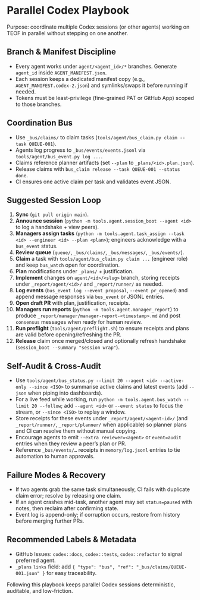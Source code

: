 # Parallel Codex Playbook

Purpose: coordinate multiple Codex sessions (or other agents) working on TEOF in parallel without stepping on one another.

## Branch & Manifest Discipline

- Every agent works under `agent/<agent_id>/*` branches. Generate `agent_id` inside `AGENT_MANIFEST.json`.
- Each session keeps a dedicated manifest copy (e.g., `AGENT_MANIFEST.codex-2.json`) and symlinks/swaps it before running if needed.
- Tokens must be least-privilege (fine-grained PAT or GitHub App) scoped to those branches.

## Coordination Bus

- Use `_bus/claims/` to claim tasks (`tools/agent/bus_claim.py claim --task QUEUE-001`).
- Agents log progress to `_bus/events/events.jsonl` via `tools/agent/bus_event.py log ...`.
- Claims reference planner artifacts (set `--plan` to `_plans/<id>.plan.json`).
- Release claims with `bus_claim release --task QUEUE-001 --status done`.
- CI ensures one active claim per task and validates event JSON.

## Suggested Session Loop

1. **Sync** (`git pull origin main`).
2. **Announce session** (`python -m tools.agent.session_boot --agent <id>` to log a handshake + view peers).
3. **Managers assign tasks** (`python -m tools.agent.task_assign --task <id> --engineer <id> --plan <plan>`); engineers acknowledge with a `bus_event` status.
4. **Review queue** (`queue/`, `_bus/claims/`, `_bus/messages/`, `_bus/events/`).
5. **Claim** a task with `tools/agent/bus_claim.py claim ...` (engineer role) and keep `bus_watch` open for coordination.
6. **Plan** modifications under `_plans/` + justification.
7. **Implement** changes on `agent/<id>/<slug>` branch, storing receipts under `_report/agent/<id>/` and `_report/runner/` as needed.
8. **Log events** (`bus_event log --event proposal`, `--event pr_opened`) and append message responses via `bus_event` or JSONL entries.
9. **Open draft PR** with plan, justification, receipts.
10. **Managers run reports** (`python -m tools.agent.manager_report`) to produce `_report/manager/manager-report-<timestamp>.md` and post `consensus` messages when ready for human review.
11. **Run preflight** (`tools/agent/preflight.sh`) to ensure receipts and plans are valid before opening/refreshing the PR.
12. **Release** claim once merged/closed and optionally refresh handshake (`session_boot --summary "session wrap"`).

## Self-Audit & Cross-Audit

- Use `tools/agent/bus_status.py --limit 20 --agent <id> --active-only --since <ISO>` to summarise active claims and latest events (add `--json` when piping into dashboards).
- For a live feed while working, run `python -m tools.agent.bus_watch --limit 20 --follow`; add `--agent <id>` or `--event status` to focus the stream, or `--since <ISO>` to replay a window.
- Store receipts for these events under `_report/agent/<agent-id>/` (and `_report/runner/`, `_report/planner/` when applicable) so planner plans and CI can resolve them without manual copying.
- Encourage agents to emit `--extra reviewer=<agent>` or `event=audit` entries when they review a peer’s plan or PR.
- Reference `_bus/events/…` receipts in `memory/log.jsonl` entries to tie automation to human approvals.

## Failure Modes & Recovery

- If two agents grab the same task simultaneously, CI fails with duplicate claim error; resolve by releasing one claim.
- If an agent crashes mid-task, another agent may set `status=paused` with notes, then reclaim after confirming state.
- Event log is append-only; if corruption occurs, restore from history before merging further PRs.

## Recommended Labels & Metadata

- GitHub Issues: `codex::docs`, `codex::tests`, `codex::refactor` to signal preferred agent.
- `_plans` `links` field: add `{ "type": "bus", "ref": "_bus/claims/QUEUE-001.json" }` for easy traceability.

Following this playbook keeps parallel Codex sessions deterministic, auditable, and low-friction.
